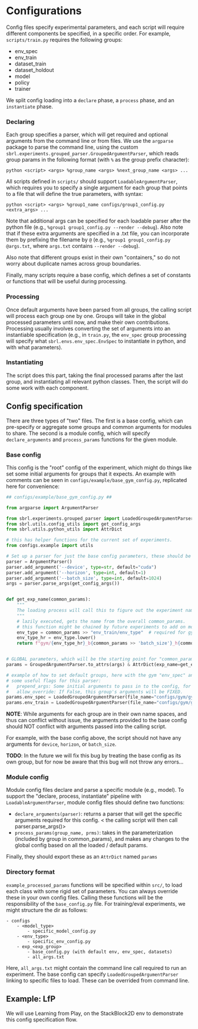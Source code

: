 # Configurations

Config files specify experimental parameters, and each script will require different components be specified, in a specific order. For example, `scripts/train.py` requires the following groups:
- env_spec
- env_train
- dataset_train
- dataset_holdout
- model
- policy
- trainer

We split config loading into a `declare` phase, a `process` phase, and an `instantiate` phase.

### Declaring

Each group specifies a parser, which will get required and optional arguments from the command line or from files. We use the `argparse` package to parse the command line, using the custom `sbrl.experiments.grouped_parser.GroupedArgumentParser`, which reads group params in the following format (with `%` as the group prefix character):

`python <script> <args> %group_name <args> %next_group_name <args> ...`

All scripts defined in `scripts/` should support `LoadableArgumentParser`, which requires you to specify a single argument for each group that points to a file that will define the true parameters, with syntax:

`python <script> <args> %group1_name configs/group1_config.py <extra_args> ...`

Note that additional args can be specified for each loadable parser after the python file (e.g., `%group1 group1_config.py --render --debug`). Also note that if these extra arguments are specified in a .txt file, you can incorporate them by prefixing the filename by `@` (e.g., `%group1 group1_config.py @args.txt`, where `args.txt` contains `--render --debug`).

Also note that different groups exist in their own "containers," so do not worry about duplicate names across group boundaries.

Finally, many scripts require a base config, which defines a set of constants or functions that will be useful during processing.

### Processing

Once default arguments have been parsed from all groups, the calling script will process each group one by one. Groups will take in the global processed parameters until now, and make their own contributions.
Processing usually involves converting the set of arguments into an instantiable specification (e.g., in `train.py`, the `env_spec` group processing will specify what `sbrl.envs.env_spec.EnvSpec` to instantiate in python, and with what parameters).

### Instantiating

The script does this part, taking the final processed params after the last group, and instantiating all relevant python classes. Then, the script will do some work with each component.

## Config specification

There are three types of "two" files. 
The first is a base config, which can pre-specify or aggregate some groups and common arguments for modules to share.
The second is a module config, which will specify `declare_arguments` and `process_params` functions for the given module.

### Base config

This config is the "root" config of the experiment, which might do things like set some initial arguments for groups that it expects.
An example with comments can be seen in `configs/example/base_gym_config.py`, replicated here for convenience:

```python
## configs/example/base_gym_config.py ##

from argparse import ArgumentParser

from sbrl.experiments.grouped_parser import LoadedGroupedArgumentParser, GroupedArgumentParser
from sbrl.utils.config_utils import get_config_args
from sbrl.utils.python_utils import AttrDict

# this has helper functions for the current set of experiments.
from configs.example import utils

# Set up a parser for just the base config parameters, these should be "global" fields that many modules will need.
parser = ArgumentParser()
parser.add_argument('--device', type=str, default="cuda")
parser.add_argument('--horizon', type=int, default=1)
parser.add_argument('--batch_size', type=int, default=1024)
args = parser.parse_args(get_config_args())


def get_exp_name(common_params):
    """
    The loading process will call this to figure out the experiment name (which determines where your experiment saves).
    """
    # lazily executed, gets the name from the overall common_params.
    # this function might be chained by future experiments to add on more details to the name.
    env_type = common_params >> "env_train/env_type"  # required for gym envs
    env_type_hr = env_type.lower()
    return f"gym/{env_type_hr}_b{common_params >> 'batch_size'}_h{common_params >> 'horizon'}"


# GLOBAL parameters, which will be the starting point for "common_params" seen in sub-groups
params = GroupedArgumentParser.to_attrs(args) & AttrDict(exp_name=get_exp_name, utils=utils)

# example of how to set default groups, here with the gym "env_spec" and "env_train"
# some useful flags for this parser:
#   prepend_args: Some initial arguments to pass in to the config, for more precise defaults.
#   allow_override: If False, this group's arguments will be FIXED.
params.env_spec = LoadedGroupedArgumentParser(file_name="configs/gym/gym_env_spec_config.py")
params.env_train = LoadedGroupedArgumentParser(file_name="configs/gym/gym_env_config.py")
```

**NOTE**: While arguments for each group are in their own name spaces, and thus can conflict without issue, the arguments provided to the base config should NOT conflict with arguments passed into the calling script.

For example, with the base config above, the script should not have any arguments for `device`, `horizon`, or `batch_size`.

**TODO**: In the future we will fix this bug by treating the base config as its own group, but for now be aware that this bug will not throw any errors...

### Module config

Module config files declare and parse a specific module (e.g., model). 
To support the "declare, process, instantiate" pipeline with `LoadableArgumentParser`, module config files should define two functions:

- `declare_arguments(parser)`: returns a parser that will get the specific arguments required for this config.
< the calling script will then call parser.parse_args()>
- `process_params(group_name, prms)`: takes in the parameterization (included by group in common_params), and makes any changes
                    to the global config based on all the loaded / default params.

Finally, they should export these as an `AttrDict` named `params`

### Directory format

`example_processed_params` functions will be specified within `src/`, to load each class with some rigid set of parameters. You can always override these in your own config files.
Calling these functions will be the responsibility of the `base_config.py` file. For training/eval experiments, we might structure the dir as follows:

```
- configs
    - <model_type>
        - specific_model_config.py
    - <env_type>
        - specific_env_config.py
    - exp_<exp_group>
        - base_config.py (with default env, env_spec, datasets)
        - all_args.txt
```

Here, `all_args.txt` might contain the command line call required to run an experiment. The base config can specify `LoadedGroupedArgumentParser` linking to specific files to load. These can be overrided from command line.


## Example: LfP

We will use Learning from Play, on the StackBlock2D env to demonstrate this config specification flow.

